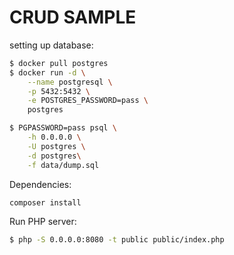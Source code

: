 CRUD SAMPLE
===========

setting up database:
```sh
$ docker pull postgres
$ docker run -d \
    --name postgresql \
    -p 5432:5432 \
    -e POSTGRES_PASSWORD=pass \
    postgres

$ PGPASSWORD=pass psql \
    -h 0.0.0.0 \
    -U postgres \
    -d postgres\
    -f data/dump.sql
```

Dependencies:
```sh
composer install
```

Run PHP server:
```sh
$ php -S 0.0.0.0:8080 -t public public/index.php
```
